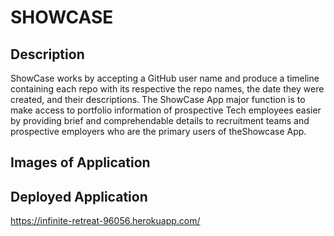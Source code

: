 # SHOWCASE 


## Description
ShowCase works by accepting a GitHub user name and produce a timeline containing each repo with its respective the repo names, the date they were created, and their descriptions.
The ShowCase App major function is to make access  to portfolio information of prospective Tech employees easier by providing brief and comprehendable details to recruitment teams and prospective employers who are the primary users of theShowcase App.

## Images of Application






## Deployed Application

https://infinite-retreat-96056.herokuapp.com/
